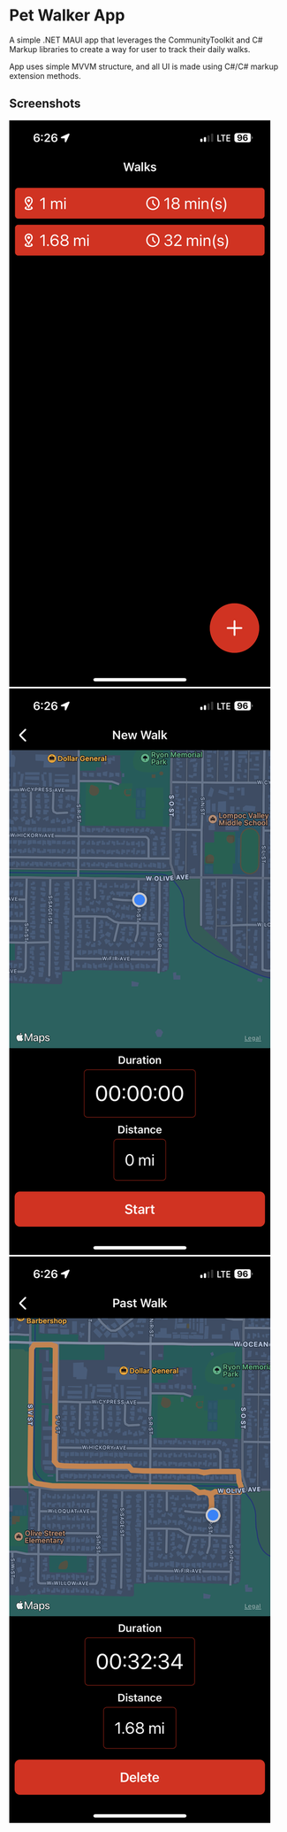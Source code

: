 # Pet Walker App

A simple .NET MAUI app that leverages the CommunityToolkit and C# Markup libraries to create a way for user to track their daily walks. 

App uses simple MVVM structure, and all UI is made using C#/C# markup extension methods. 

## Screenshots
![main screen](screenshots/main.PNG)
![new walk screen](screenshots/new_walk.PNG)
![past walk screen](screenshots/past_walk.PNG)